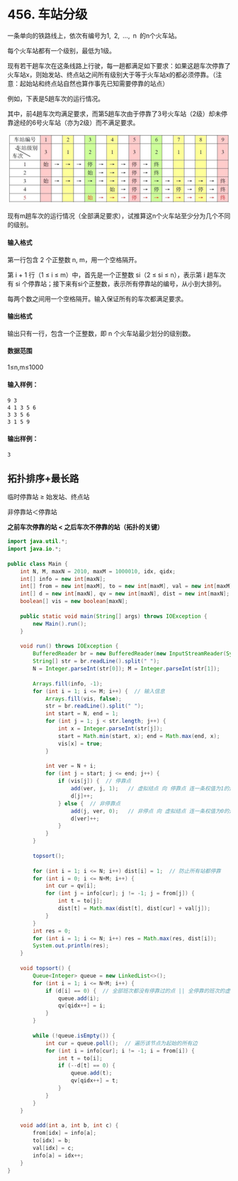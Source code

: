 # 456. 车站分级

一条单向的铁路线上，依次有编号为1, 2, …, n 的n个火车站。

每个火车站都有一个级别，最低为1级。

现有若干趟车次在这条线路上行驶，每一趟都满足如下要求：如果这趟车次停靠了火车站x，则始发站、终点站之间所有级别大于等于火车站x的都必须停靠。（注意：起始站和终点站自然也算作事先已知需要停靠的站点） 

例如，下表是5趟车次的运行情况。

其中，前4趟车次均满足要求，而第5趟车次由于停靠了3号火车站（2级）却未停靠途经的6号火车站（亦为2级）而不满足要求。

![](pic\456.jpg)

现有m趟车次的运行情况（全部满足要求），试推算这n个火车站至少分为几个不同的级别。

#### 输入格式

第一行包含 2 个正整数 n, m，用一个空格隔开。

第 i + 1 行（1 ≤ i ≤ m）中，首先是一个正整数 si（2 ≤ si ≤ n），表示第 i 趟车次有 si 个停靠站；接下来有si个正整数，表示所有停靠站的编号，从小到大排列。

每两个数之间用一个空格隔开。输入保证所有的车次都满足要求。

#### 输出格式

输出只有一行，包含一个正整数，即 n 个火车站最少划分的级别数。

#### 数据范围

1≤n,m≤1000

#### 输入样例：

```
9 3 
4 1 3 5 6 
3 3 5 6 
3 1 5 9 
```

#### 输出样例：

```
3
```

## 拓扑排序+最长路

临时停靠站 ≥ 始发站、终点站 

非停靠站＜停靠站

**之前车次停靠的站 < 之后车次不停靠的站（拓扑的关键）**

```java
import java.util.*;
import java.io.*;

public class Main {
    int N, M, maxN = 2010, maxM = 1000010, idx, qidx;
    int[] info = new int[maxN];
    int[] from = new int[maxM], to = new int[maxM], val = new int[maxM];
    int[] d = new int[maxN], qv = new int[maxN], dist = new int[maxN];
    boolean[] vis = new boolean[maxN];

    public static void main(String[] args) throws IOException {
        new Main().run();
    }

    void run() throws IOException {
        BufferedReader br = new BufferedReader(new InputStreamReader(System.in));
        String[] str = br.readLine().split(" ");
        N = Integer.parseInt(str[0]); M = Integer.parseInt(str[1]);

        Arrays.fill(info, -1);
        for (int i = 1; i <= M; i++) {  // 输入信息
            Arrays.fill(vis, false);
            str = br.readLine().split(" ");
            int start = N, end = 1;
            for (int j = 1; j < str.length; j++) {
                int x = Integer.parseInt(str[j]);
                start = Math.min(start, x); end = Math.max(end, x);
                vis[x] = true;
            }

            int ver = N + i;
            for (int j = start; j <= end; j++) {
                if (vis[j]) {  // 停靠点
                    add(ver, j, 1);   // 虚拟结点 向 停靠点 连一条权值为1的边
                    d[j]++;
                } else {  // 非停靠点
                    add(j, ver, 0);   // 非停点 向 虚拟结点 连一条权值为0的边
                    d[ver]++;
                }
            }
        }

        topsort();

        for (int i = 1; i <= N; i++) dist[i] = 1;  // 防止所有站都停靠
        for (int i = 0; i <= N+M; i++) {
            int cur = qv[i];
            for (int j = info[cur]; j != -1; j = from[j]) {
                int t = to[j];
                dist[t] = Math.max(dist[t], dist[cur] + val[j]);
            }
        }
        int res = 0;
        for (int i = 1; i <= N; i++) res = Math.max(res, dist[i]);
        System.out.println(res);
    }

    void topsort() {
        Queue<Integer> queue = new LinkedList<>();
        for (int i = 1; i <= N+M; i++) {
            if (d[i] == 0) {  // 全部班次都没有停靠过的点 || 全停靠的班次的虚拟节点
                queue.add(i);
                qv[qidx++] = i;
            }
        }

        while (!queue.isEmpty()) {
            int cur = queue.poll();  // 遍历该节点为起始的所有边
            for (int i = info[cur]; i != -1; i = from[i]) {
                int t = to[i];
                if (--d[t] == 0) {
                    queue.add(t);
                    qv[qidx++] = t;
                }
            }
        }
    }

    void add(int a, int b, int c) {
        from[idx] = info[a];
        to[idx] = b;
        val[idx] = c;
        info[a] = idx++;
    }
}
```



